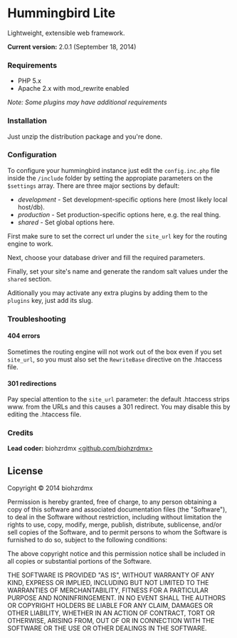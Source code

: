 Hummingbird Lite
================

Lightweight, extensible web framework.

**Current version:** 2.0.1 (September 18, 2014)

### Requirements ###

 - PHP 5.x
 - Apache 2.x with mod_rewrite enabled

*Note: Some plugins may have additional requirements*

### Installation ###

Just unzip the distribution package and you're done.

### Configuration ###

To configure your hummingbird instance just edit the `config.inc.php` file inside the `/include` folder by setting the appropiate parameters on the `$settings` array. There are three major sections by default:

 - *development* - Set development-specific options here (most likely local host/db).
 - *production* - Set production-specific options here, e.g. the real thing.
 - *shared* - Set global options here.

First make sure to set the correct url under the `site_url` key for the routing engine to work.

Next, choose your database driver and fill the required parameters.

Finally, set your site's name and generate the random salt values under the `shared` section.

Aditionally you may activate any extra plugins by adding them to the `plugins` key, just add its slug.

### Troubleshooting ###

#### 404 errors ####
Sometimes the routing engine will not work out of the box even if you set `site_url`, so you must also set the `RewriteBase` directive on the .htaccess file.

#### 301 redirections ####
Pay special attention to the `site_url` parameter: the default .htaccess strips www. from the URLs and this causes a 301 redirect. You may disable this by editing the .htaccess file.

### Credits ###

**Lead coder:** biohzrdmx [&lt;github.com/biohzrdmx&gt;](http://github.com/biohzrdmx)

## License ##
Copyright &copy; 2014 biohzrdmx

Permission is hereby granted, free of charge, to any person obtaining a copy of this software and associated documentation files (the "Software"), to deal in the Software without restriction, including without limitation the rights to use, copy, modify, merge, publish, distribute, sublicense, and/or sell copies of the Software, and to permit persons to whom the Software is furnished to do so, subject to the following conditions:

The above copyright notice and this permission notice shall be included in all copies or substantial portions of the Software.

THE SOFTWARE IS PROVIDED "AS IS", WITHOUT WARRANTY OF ANY KIND, EXPRESS OR IMPLIED, INCLUDING BUT NOT LIMITED TO THE WARRANTIES OF MERCHANTABILITY, FITNESS FOR A PARTICULAR PURPOSE AND NONINFRINGEMENT. IN NO EVENT SHALL THE AUTHORS OR COPYRIGHT HOLDERS BE LIABLE FOR ANY CLAIM, DAMAGES OR OTHER LIABILITY, WHETHER IN AN ACTION OF CONTRACT, TORT OR OTHERWISE, ARISING FROM, OUT OF OR IN CONNECTION WITH THE SOFTWARE OR THE USE OR OTHER DEALINGS IN THE SOFTWARE.